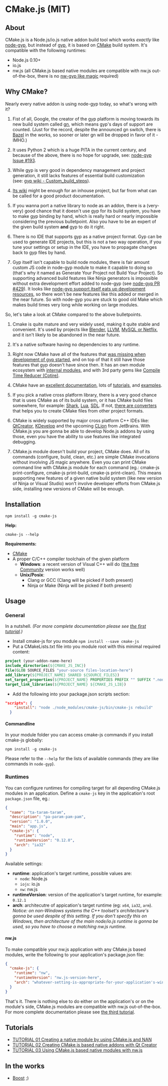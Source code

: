 # CMake.js (MIT)

## About
CMake.js is a Node.js/io.js native addon build tool which works *exactly* like [node-gyp](https://github.com/TooTallNate/node-gyp), but instead of [gyp](http://en.wikipedia.org/wiki/GYP_%28software%29), it is based on [CMake](http://cmake.org) build system. It's compatible with the following runtimes: 

- Node.js 0.10+
- io.js
- nw.js (all CMake.js based native modules are compatible with nw.js out-of-the-box, there is no [nw-gyp like magic](https://github.com/nwjs/nw.js/wiki/Using-Node-modules#3rd-party-modules-with-cc-addons) required)

## Why CMake?
Nearly every native addon is using node-gyp today, so what's wrong with it?

1. Fist of all, Google, the creator of the gyp platform is moving
towards its new build system called [gn](https://code.google.com/p/chromium/wiki/gn), 
which means gyp's days of support are counted. (Just for the record, despite the announced gn switch, 
there is [Bazel](https://github.com/google/bazel) in the works, so sooner or later gn will be dropped in favor of it - IMHO.)

2. It uses Python 2 which is a huge PITA in the current century, and because of the above, there is no hope for upgrade, 
see: [node-gyp Issue #193](https://github.com/TooTallNate/node-gyp/issues/193).

3. While gyp is very good in dependency management and project generation, 
it still lacks features of essential build customization  
(see: [gyp wiki - Custom_build_steps](https://code.google.com/p/gyp/wiki/GypUserDocumentation#Custom_build_steps)).

4. [Its wiki](http://code.google.com/p/gyp/w/list) might be enough for an inhouse project, 
but far from what can be called for a good product documentation.

5. If you wanna port a native library to node as an addon, 
there is a (very-very) good chance that it doesn't use gyp for its build system, 
you have to make gyp binding by hand, which is really hard or nearly impossible considering the previous bulletpoint.
Also you have to be an expert of the given build system **and** gyp to do it right.

6. There is no IDE that supports gyp as a native project format. Gyp can be used to generate IDE projects, 
but this is not a two way operation, if you tune your settings or setup in the IDE, 
you have to propagate changes back to gyp files by hand.

7. Gyp itself isn't capable to build node modules, 
there is fair amount custom JS code in node-gyp module to make it capable to doing so 
(that's why it named as Generate Your Project not Build Your Project). 
So supporting advanced build features like Ninja generators is impossible without extra development effort added to node-gyp
(see [node-gyp PR #429](https://github.com/TooTallNate/node-gyp/pull/429)). 
It looks like [node-gyp support itself eats up development resources](https://github.com/TooTallNate/node-gyp/issues),
so there won't be new features like this added or merged in the near future. 
So with node-gyp you are stuck to good old Make which makes build times very long while working on large modules.
 
So, let's take a look at CMake compared to the above bulletpoints.

1. Cmake is quite mature and very widely used, making it quite stable and convenient. It's used by projects like 
[Blender](http://wiki.blender.org/index.php/Dev:Doc/Building_Blender/Linux/Ubuntu/CMake), 
[LLVM](http://llvm.org/docs/CMake.html), [MySQL or Netflix](http://www.cmake.org/success/),
and it isn't likely to be abandoned in the near future. 

2. It's a native software having no dependencies to any runtime.

3. Right now CMake have all of the features that 
[was missing when development of gyp started](https://code.google.com/p/gyp/wiki/GypVsCMake), and on top of that
it still have those features that gyp doesn't have since then. 
It has an own module ecosystem with [internal modules](http://www.cmake.org/cmake/help/v3.2/manual/cmake-modules.7.html), 
and with 3rd party gems like [Compile Time Reducer (Cotire)](https://github.com/sakra/cotire).

4. CMake have an [excellent documentation](http://www.cmake.org/documentation/), 
lots of [tutorials](https://www.google.hu/webhp?sourceid=chrome-instant&ion=1&espv=2&ie=UTF-8#q=cmake%20tutorial), 
and [examples](https://www.google.hu/webhp?sourceid=chrome-instant&ion=1&espv=2&ie=UTF-8#q=cmake+example).

5. If you pick a native cross platform library, there is a very good chance that is uses CMake as of its build system,
or it has CMake build files somewhere, 
for example: [Shark](http://image.diku.dk/shark/sphinx_pages/build/html/rest_sources/getting_started/installation.html),
[Lua](https://github.com/LuaDist/lua), [SDL](http://wiki.libsdl.org/Installation). 
If not, [there are converters](http://www.cmake.org/Wiki/CMake#Converters_from_other_buildsystems_to_CMake) 
that helps you to create CMake files from other project formats.

6. CMake is widely supported by major cross platform C++ IDEs 
like: [QtCreator](http://doc.qt.io/qtcreator/creator-project-cmake.html), [KDevelop](https://www.kdevelop.org/) 
and the upcoming [CLion](https://www.jetbrains.com/clion/#cmake-support) from JetBrains. 
With CMake.js you are gonna be able to develop Node.js addons by using those, 
even you have the ability to use features like integrated debugging. 

7. CMake.js module doesn't build your project, CMake does. 
All of its commands (configure, build, clean, etc.) are simple CMake invocations without involving JS magic anywhere.
Even you can print CMake command line with CMake.js module for each command (eg.: cmake-js print-configure, cmake-js print-build, cmake-js print-clean).
This means supporting new features of a given native build system (like new version of Ninja or Visual Studio) 
won't involve developer efforts from CMake.js side, installing new versions of CMake will be enough.

## Installation

```
npm install -g cmake-js
```

**Help:**

```
cmake-js --help
```

**Requirements:**

- [CMake](http://www.cmake.org/download/)
- A proper C/C++ compiler toolchain of the given platform
    - **Windows**: a recent version of Visual C++ will do ([the free Community](https://www.visualstudio.com/en-us/news/vs2013-community-vs.aspx) version works well)             
    - **Unix/Posix**: 
        - Clang or GCC (Clang will be picked if both present)
        - Ninja or Make (Ninja will be picked if both present)

## Usage

### General

In a nutshell. *(For more complete documentation please see [the first tutorial](https://github.com/unbornchikken/cmake-js/wiki/TUTORIAL-01-Creating-a-native-module-by-using-CMake.js-and-NAN).)*

- Install cmake-js for you module `npm install --save cmake-js`
- Put a CMakeLists.txt file into you module root with this minimal required content:

```cmake
project (your-addon-name-here)
include_directories(${CMAKE_JS_INC})
file(GLOB SOURCE_FILES "your-source files-location-here")
add_library(${PROJECT_NAME} SHARED ${SOURCE_FILES})
set_target_properties(${PROJECT_NAME} PROPERTIES PREFIX "" SUFFIX ".node")
target_link_libraries(${PROJECT_NAME} ${CMAKE_JS_LIB})
```

- Add the following into your package.json scripts section:

```json
"scripts": {
    "install": "node ./node_modules/cmake-js/bin/cmake-js rebuild"
  }
```

#### Commandline

In your module folder you can access cmake-js commands if you install cmake-js globally:

```
npm install -g cmake-js
```

Please refer to the `--help` for the lists of available commands (they are like commands in `node-gyp`).

### Runtimes

You can configure runtimes for compiling target for all depending CMake.js modules in an application. Define a `cmake-js` key in the application's root `package.json` file, eg.:

```json
{
  "name": "ta-taram-taram",
  "description": "pa-param-pam-pam",
  "version": "1.0.0",
  "main": "app.js",
  "cmake-js": {
    "runtime": "node",
    "runtimeVersion": "0.12.0",
    "arch": "ia32"
  }
}
```

Available settings:

- **runtime**: application's target runtime, possible values are: 
	- `node`: Node.js
	- `iojs`: io.js
	- `nw`: nw.js
- **runtimeVersion**: version of the application's target runtime, for example: `0.12.1`
- **arch**: architecutre of appication's target runtime (eg: `x64`, `ia32`, `arm`). *Notice: on non-Windows systems the C++ toolset's architecture's gonna be used despite of this setting. If you don't specify this on Windows, then architecture of the main node/io.js runtime is gonna be used, so you have to choose a matching nw.js runtime.*

#### nw.js

To make compatible your nw.js application with any CMake.js based modules, write the following to your application's package.json file:

```json
{
  "cmake-js": {
    "runtime": "nw",
    "runtimeVersion": "nw.js-version-here",
    "arch": "whatever-setting-is-appropriate-for-your-application's-windows-build"
  }
}
```

That's it. There is nothing else to do either on the application's or on the module's side, CMake.js modules are compatible with nw.js out-of-the-box. For more complete documentation please see [the third tutorial](https://github.com/unbornchikken/cmake-js/wiki/TUTORIAL-03-Using-CMake.js-based-native-modules-with-nw.js).

## Tutorials

- [TUTORIAL 01 Creating a native module by using CMake.js and NAN](https://github.com/unbornchikken/cmake-js/wiki/TUTORIAL-01-Creating-a-native-module-by-using-CMake.js-and-NAN)
- [TUTORIAL 02 Creating CMake.js based native addons with Qt Creator](https://github.com/unbornchikken/cmake-js/wiki/TUTORIAL-02-Creating-CMake.js-based-native-addons-with-QT-Creator)
- [TUTORIAL 03 Using CMake.js based native modules with nw.js](https://github.com/unbornchikken/cmake-js/wiki/TUTORIAL-03-Using-CMake.js-based-native-modules-with-nw.js)

## In the works

- [Boost](https://github.com/unbornchikken/boost-lib) ;)

